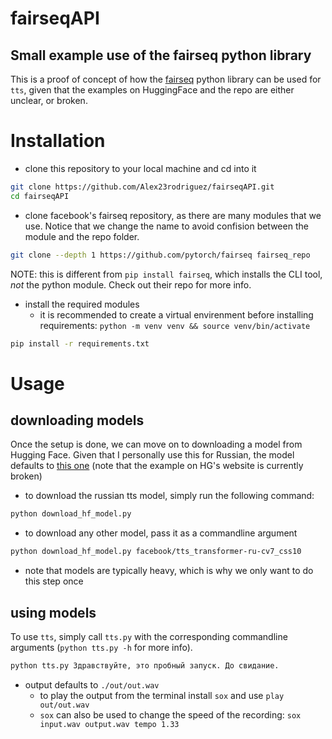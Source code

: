 # fairseqAPI

## Small example use of the fairseq python library

This is a proof of concept of how the [fairseq](https://github.com/facebookresearch/fairseq) python library can be used for `tts`, given that the examples on HuggingFace and the repo are either unclear, or broken.

# Installation
- clone this repository to your local machine and cd into it
```bash
git clone https://github.com/Alex23rodriguez/fairseqAPI.git
cd fairseqAPI
```
- clone facebook's fairseq repository, as there are many modules that we use. Notice that we change the name to avoid confision between the module and the repo folder.
```bash
git clone --depth 1 https://github.com/pytorch/fairseq fairseq_repo
```
NOTE: this is different from `pip install fairseq`, which installs the CLI tool, _not_ the python module. Check out their repo for more info.
- install the required modules
  - it is recommended to create a virtual envirenment before installing requirements: `python -m venv venv && source venv/bin/activate`
```bash
pip install -r requirements.txt
```

# Usage
## downloading models
Once the setup is done, we can move on to downloading a model from Hugging Face. Given that I personally use this for Russian, the model defaults to [this one](https://huggingface.co/facebook/tts_transformer-ru-cv7_css10) (note that the example on HG's website is currently broken)
- to download the russian tts model, simply run the following command:
```bash
python download_hf_model.py
```
- to download any other model, pass it as a commandline argument
```bash
python download_hf_model.py facebook/tts_transformer-ru-cv7_css10
```
- note that models are typically heavy, which is why we only want to do this step once

## using models
To use `tts`, simply call `tts.py` with the corresponding commandline arguments (`python tts.py -h` for more info).
```bash
python tts.py Здравствуйте, это пробный запуск. До свидание.

```
- output defaults to `./out/out.wav`
  - to play the output from the terminal install `sox` and use `play out/out.wav`
  - `sox` can also be used to change the speed of the recording: `sox input.wav output.wav tempo 1.33`
